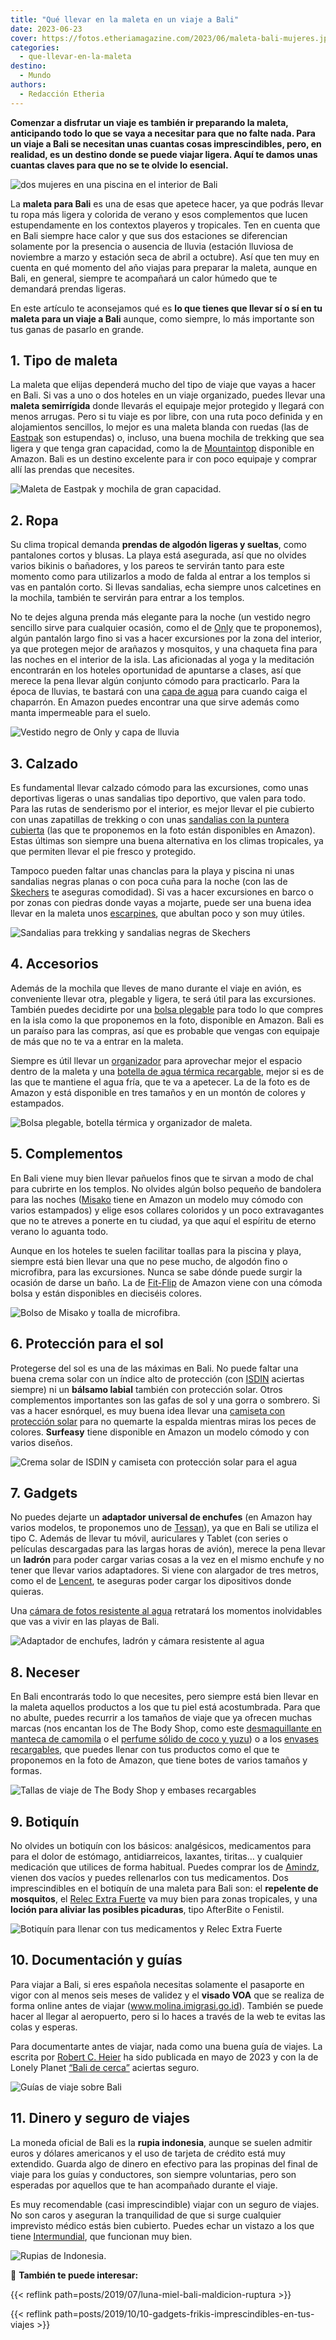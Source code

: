 ```yaml
---
title: "Qué llevar en la maleta en un viaje a Bali"
date: 2023-06-23
cover: https://fotos.etheriamagazine.com/2023/06/maleta-bali-mujeres.jpg
categories: 
  - que-llevar-en-la-maleta
destino: 
  - Mundo
authors: 
  - Redacción Etheria
---
```


**Comenzar a disfrutar un viaje es también ir preparando la maleta, anticipando todo lo 
que se vaya a necesitar para que no falte nada. Para un viaje a Bali se necesitan unas 
cuantas cosas imprescindibles, pero, en realidad, es un destino donde se puede viajar 
ligera. Aquí te damos unas cuantas claves para que no se te olvide lo esencial.** 

![dos mujeres en una piscina en el interior de Bali](https://fotos.etheriamagazine.com/2023/06/maleta-bali-mujeres.jpg "A Bali tienes que llevar sobre todo las ganas de pasarlo bien.")

La **maleta para Bali** es una de esas que apetece hacer, ya que podrás llevar tu ropa 
más ligera y colorida de verano y esos complementos que lucen estupendamente en los 
contextos playeros y tropicales. Ten en cuenta que en Bali siempre hace calor y que sus 
dos estaciones se diferencian solamente por la presencia o ausencia de lluvia (estación 
lluviosa de noviembre a marzo y estación seca de abril a octubre). Así que ten muy en 
cuenta en qué momento del año viajas para preparar la maleta, aunque en Bali, en 
general, siempre te acompañará un calor húmedo que te demandará prendas ligeras. 

En este artículo te aconsejamos qué es **lo que tienes que llevar sí o sí en tu maleta 
para un viaje a Bali** aunque, como siempre, lo más importante son tus ganas de pasarlo 
en grande. 

## 1\. Tipo de maleta

La maleta que elijas dependerá mucho del tipo de viaje que vayas a hacer en Bali. Si vas 
a uno o dos hoteles en un viaje organizado, puedes llevar una **maleta semirrígida** 
donde llevarás el equipaje mejor protegido y llegará con menos arrugas. Pero si tu viaje 
es por libre, con una ruta poco definida y en alojamientos sencillos, lo mejor es una 
maleta blanda con ruedas (las de [Eastpak](https://amzn.to/3WY2otn) son estupendas) o, 
incluso, una buena mochila de trekking que sea ligera y que tenga gran capacidad, como 
la de [Mountaintop](https://amzn.to/43AU6tG) disponible en Amazon. Bali es un destino 
excelente para ir con poco equipaje y comprar allí las prendas que necesites. 

![Maleta de Eastpak y mochila de gran capacidad.](https://fotos.etheriamagazine.com/2023/06/maleta-bali-maletas.jpg "Maleta de Eastpak y mochila de gran capacidad.")

## 2\. Ropa

Su clima tropical demanda **prendas de algodón ligeras y sueltas**, como pantalones 
cortos y blusas. La playa está asegurada, así que no olvides varios bikinis o bañadores, 
y los pareos te servirán tanto para este momento como para utilizarlos a modo de falda 
al entrar a los templos si vas en pantalón corto. Si llevas sandalias, echa siempre unos 
calcetines en la mochila, también te servirán para entrar a los templos. 

No te dejes alguna prenda más elegante para la noche (un vestido negro sencillo sirve 
para cualquier ocasión, como el de [Only](https://amzn.to/3oX2LYm) que te proponemos), 
algún pantalón largo fino si vas a hacer excursiones por la zona del interior, ya que 
protegen mejor de arañazos y mosquitos, y una chaqueta fina para las noches en el 
interior de la isla. Las aficionadas al yoga y la meditación encontrarán en los hoteles 
oportunidad de apuntarse a clases, así que merece la pena llevar algún conjunto cómodo 
para practicarlo. Para la época de lluvias, te bastará con una [capa de 
agua](https://amzn.to/3qCnyRx) para cuando caiga el chaparrón. En Amazon puedes 
encontrar una que sirve además como manta impermeable para el suelo. 

![Vestido negro de Only y capa de lluvia](https://fotos.etheriamagazine.com/2023/06/bali-maleta-ropa.jpg "Vestido negro de Only y capa de lluvia que se usa también como manta disponibles en Amazon.")

## 3\. Calzado

Es fundamental llevar calzado cómodo para las excursiones, como unas deportivas ligeras 
o unas sandalias tipo deportivo, que valen para todo. Para las rutas de senderismo por 
el interior, es mejor llevar el pie cubierto con unas zapatillas de trekking o con unas 
[sandalias con la puntera cubierta](https://amzn.to/43YcVqJ) (las que te proponemos en 
la foto están disponibles en Amazon). Estas últimas son siempre una buena alternativa en 
los climas tropicales, ya que permiten llevar el pie fresco y protegido. 

Tampoco pueden faltar unas chanclas para la playa y piscina ni unas sandalias negras 
planas o con poca cuña para la noche (con las de [Skechers](https://amzn.to/3WZgdaX) te 
aseguras comodidad). Si vas a hacer excursiones en barco o por zonas con piedras donde 
vayas a mojarte, puede ser una buena idea llevar en la maleta unos 
[escarpines](https://amzn.to/3p2AJLc), que abultan poco y son muy útiles. 

![Sandalias para trekking y sandalias negras de Skechers](https://fotos.etheriamagazine.com/2023/06/maleta-bali-calzado.jpg "Sandalias para trekking y sandalias negras de Skechers, disponibles en Amazon.")

## 4\. Accesorios

Además de la mochila que lleves de mano durante el viaje en avión, es conveniente llevar 
otra, plegable y ligera, te será útil para las excursiones. También puedes decidirte por 
una [bolsa plegable](https://amzn.to/3qFRkVB) para todo lo que compres en la isla como 
la que proponemos en la foto, disponible en Amazon. Bali es un paraíso para las compras, 
así que es probable que vengas con equipaje de más que no te va a entrar en la maleta. 

Siempre es útil llevar un [organizador](https://amzn.to/3N3vK4R) para aprovechar mejor 
el espacio dentro de la maleta y una [botella de agua térmica 
recargable](https://amzn.to/45Vuycv), mejor si es de las que te mantiene el agua fría, 
que te va a apetecer. La de la foto es de Amazon y está disponible en tres tamaños y en 
un montón de colores y estampados. 

![Bolsa plegable, botella térmica y organizador de maleta.](https://fotos.etheriamagazine.com/2023/06/maleta-bali-complementos.jpg "Bolsa plegable, botella térmica y organizador de maleta.")

## 5\. Complementos

En Bali viene muy bien llevar pañuelos finos que te sirvan a modo de chal para cubrirte 
en los templos. No olvides algún bolso pequeño de bandolera para las noches 
([Misako](https://amzn.to/45W4Og6) tiene en Amazon un modelo muy cómodo con varios 
estampados) y elige esos collares coloridos y un poco extravagantes que no te atreves a 
ponerte en tu ciudad, ya que aquí el espíritu de eterno verano lo aguanta todo. 

Aunque en los hoteles te suelen facilitar toallas para la piscina y playa, siempre está 
bien llevar una que no pese mucho, de algodón fino o microfibra, para las excursiones. 
Nunca se sabe dónde puede surgir la ocasión de darse un baño. La de 
[Fit-Flip](https://amzn.to/3NrsDVX) de Amazon viene con una cómoda bolsa y están 
disponibles en dieciséis colores. 

![Bolso de Misako y toalla de microfibra.](https://fotos.etheriamagazine.com/2023/06/maleta-bali-accesorios.jpg "Bolso de Misako y toalla de microfibra.")

## 6\. Protección para el sol

Protegerse del sol es una de las máximas en Bali. No puede faltar una buena crema solar 
con un índice alto de protección (con [ISDIN](https://amzn.to/3J8a86n) aciertas siempre) 
ni un **bálsamo labial** también con protección solar. Otros complementos importantes 
son las gafas de sol y una gorra o sombrero. Si vas a hacer esnórquel, es muy buena idea 
llevar una [camiseta con protección solar](https://amzn.to/3p3Wl9R) para no quemarte la 
espalda mientras miras los peces de colores. **Surfeasy** tiene disponible en Amazon un 
modelo cómodo y con varios diseños. 

![Crema solar de ISDIN y camiseta con protección solar para el agua](https://fotos.etheriamagazine.com/2023/06/bali-maleta-proteccion-solar.jpg "Crema solar de ISDIN y camiseta con protección solar para el agua.")

## 7\. Gadgets

No puedes dejarte un **adaptador universal de enchufes** (en Amazon hay varios modelos, 
te proponemos uno de [Tessan](https://amzn.to/3CmWmJ1)), ya que en Bali se utiliza el 
tipo C. Además de llevar tu móvil, auriculares y Tablet (con series o películas 
descargadas para las largas horas de avión), merece la pena llevar un **ladrón** para 
poder cargar varias cosas a la vez en el mismo enchufe y no tener que llevar varios 
adaptadores. Si viene con alargador de tres metros, como el de 
[Lencent](https://amzn.to/3Jao0wG), te aseguras poder cargar los dipositivos donde 
quieras. 

Una [cámara de fotos resistente al agua](https://amzn.to/3J7DC46) retratará los momentos 
inolvidables que vas a vivir en las playas de Bali. 

![Adaptador de enchufes, ladrón y cámara resistente al agua](https://fotos.etheriamagazine.com/2023/06/maleta-bali-gadgets.jpg "Adaptador de enchufes, ladrón y cámara resistente al agua.")

## 8\. Neceser

En Bali encontrarás todo lo que necesites, pero siempre está bien llevar en la maleta 
aquellos productos a los que tu piel está acostumbrada. Para que no abulte, puedes 
recurrir a los tamaños de viaje que ya ofrecen muchas marcas (nos encantan los de The 
Body Shop, como este [desmaquillante en manteca de camomila](https://tidd.ly/43DcS3E) o 
el [perfume sólido de coco y yuzu](https://tidd.ly/3qJyhda)) o a los [envases 
recargables](https://amzn.to/42CqWcD), que puedes llenar con tus productos como el que 
te proponemos en la foto de Amazon, que tiene botes de varios tamaños y formas. 

![Tallas de viaje de The Body Shop y embases recargables](https://fotos.etheriamagazine.com/2023/06/maleta-bali-neceser.jpg "Tallas de viaje de The Body Shop y embases recargables de Amazon.")

## 9\. Botiquín

No olvides un botiquín con los básicos: analgésicos, medicamentos para para el dolor de 
estómago, antidiarreicos, laxantes, tiritas… y cualquier medicación que utilices de 
forma habitual. Puedes comprar los de [Amindz](https://amzn.to/3J8cIcz), vienen dos 
vacíos y puedes rellenarlos con tus medicamentos. Dos imprescindibles en el botiquín de 
una maleta para Bali son: el **repelente de mosquitos**, el [Relec Extra 
Fuerte](https://amzn.to/3NoKH2P) va muy bien para zonas tropicales, y una **loción para 
aliviar las posibles picaduras**, tipo AfterBite o Fenistil. 

![Botiquín para llenar con tus medicamentos y Relec Extra Fuerte](https://fotos.etheriamagazine.com/2023/06/maleta-bali-botiquin.jpg "Botiquín para llenar con tus medicamentos y Relec Extra Fuerte.")

## 10\. Documentación y guías

Para viajar a Bali, si eres española necesitas solamente el pasaporte en vigor con al 
menos seis meses de validez y el **visado VOA** que se realiza de forma online antes de 
viajar (www.molina.imigrasi.go.id). También se puede hacer al llegar al aeropuerto, pero 
si lo haces a través de la web te evitas las colas y esperas. 

Para documentarte antes de viajar, nada como una buena guía de viajes. La escrita por 
[Robert C. Heier](https://amzn.to/3oXhrGX) ha sido publicada en mayo de 2023 y con la de 
Lonely Planet [“Bali de cerca”](https://amzn.to/42DCg8d) aciertas seguro. 

![Guías de viaje sobre Bali](https://fotos.etheriamagazine.com/2023/06/maleta-bali-guias-viaje.jpg "Guías de viaje sobre Bali.")

## 11\. Dinero y seguro de viajes

La moneda oficial de Bali es la **rupia indonesia**, aunque se suelen admitir euros y 
dólares americanos y el uso de tarjeta de crédito está muy extendido. Guarda algo de 
dinero en efectivo para las propinas del final de viaje para los guías y conductores, 
son siempre voluntarias, pero son esperadas por aquellos que te han acompañado durante 
el viaje. 

Es muy recomendable (casi imprescindible) viajar con un seguro de viajes. No son caros y 
aseguran la tranquilidad de que si surge cualquier imprevisto médico estás bien 
cubierto. Puedes echar un vistazo a los que tiene 
[Intermundial](https://clk.tradedoubler.com/click?p=281568&a=3132464&url=https%3A%2F%2Fwww.intermundial.es%2F), 
que funcionan muy bien. 

![Rupias de Indonesia.](https://fotos.etheriamagazine.com/2023/06/maleta-bali-rupias-indonesias.jpg "Rupias de Indonesia.")

📌 **También te puede interesar:** 

{{< reflink path=posts/2019/07/luna-miel-bali-maldicion-ruptura >}} 

{{< reflink path=posts/2019/10/10-gadgets-frikis-imprescindibles-en-tus-viajes >}}
